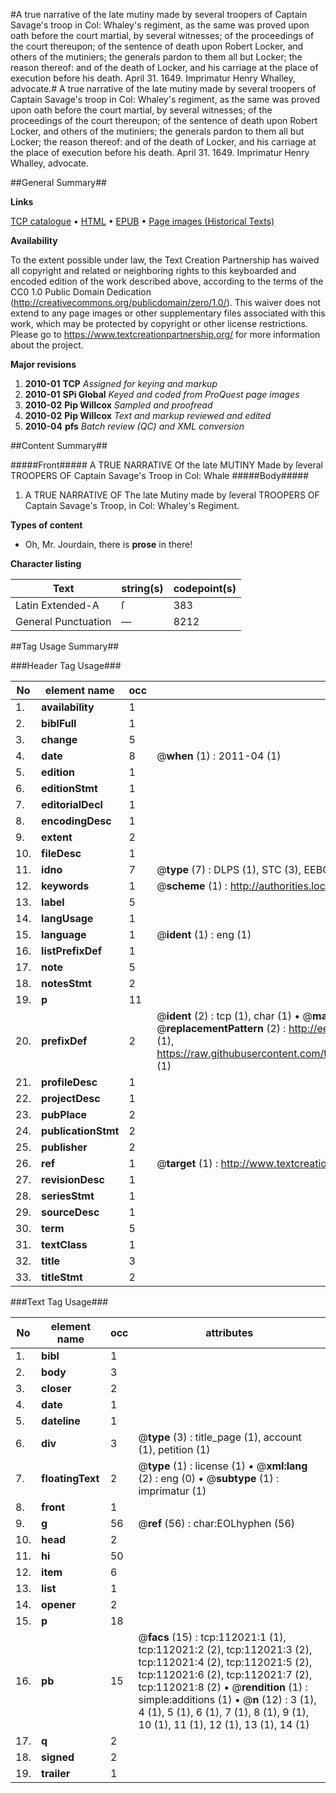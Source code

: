 #A true narrative of the late mutiny made by several troopers of Captain Savage's troop in Col: Whaley's regiment, as the same was proved upon oath before the court martial, by several witnesses; of the proceedings of the court thereupon; of the sentence of death upon Robert Locker, and others of the mutiniers; the generals pardon to them all but Locker; the reason thereof: and of the death of Locker, and his carriage at the place of execution before his death. April 31. 1649. Imprimatur Henry Whalley, advocate.#
A true narrative of the late mutiny made by several troopers of Captain Savage's troop in Col: Whaley's regiment, as the same was proved upon oath before the court martial, by several witnesses; of the proceedings of the court thereupon; of the sentence of death upon Robert Locker, and others of the mutiniers; the generals pardon to them all but Locker; the reason thereof: and of the death of Locker, and his carriage at the place of execution before his death. April 31. 1649. Imprimatur Henry Whalley, advocate.

##General Summary##

**Links**

[TCP catalogue](http://www.ota.ox.ac.uk/tcp/)  • 
[HTML](http://tei.it.ox.ac.uk/tcp/Texts-HTML/free/A95/A95101.html)  • 
[EPUB](http://tei.it.ox.ac.uk/tcp/Texts-EPUB/free/A95/A95101.epub) • 
[Page images (Historical Texts)](https://historicaltexts.jisc.ac.uk/eebo-99859919e)

**Availability**

To the extent possible under law, the Text Creation Partnership has waived all copyright and related or neighboring rights to this keyboarded and encoded edition of the work described above, according to the terms of the CC0 1.0 Public Domain Dedication (http://creativecommons.org/publicdomain/zero/1.0/). This waiver does not extend to any page images or other supplementary files associated with this work, which may be protected by copyright or other license restrictions. Please go to https://www.textcreationpartnership.org/ for more information about the project.

**Major revisions**

1. __2010-01__ __TCP__ *Assigned for keying and markup*
1. __2010-01__ __SPi Global__ *Keyed and coded from ProQuest page images*
1. __2010-02__ __Pip Willcox__ *Sampled and proofread*
1. __2010-02__ __Pip Willcox__ *Text and markup reviewed and edited*
1. __2010-04__ __pfs__ *Batch review (QC) and XML conversion*

##Content Summary##

#####Front#####
A TRUE NARRATIVE Of the late MUTINY Made by ſeveral TROOPERS OF Captain Savage's Troop in Col: Whale
#####Body#####

1. A TRUE NARRATIVE OF The late Mutiny made by ſeveral TROOPERS OF Captain Savage's Troop, in Col: Whaley's Regiment.

**Types of content**

  * Oh, Mr. Jourdain, there is **prose** in there!

**Character listing**


|Text|string(s)|codepoint(s)|
|---|---|---|
|Latin Extended-A|ſ|383|
|General Punctuation|—|8212|

##Tag Usage Summary##

###Header Tag Usage###

|No|element name|occ|attributes|
|---|---|---|---|
|1.|__availability__|1||
|2.|__biblFull__|1||
|3.|__change__|5||
|4.|__date__|8| @__when__ (1) : 2011-04 (1)|
|5.|__edition__|1||
|6.|__editionStmt__|1||
|7.|__editorialDecl__|1||
|8.|__encodingDesc__|1||
|9.|__extent__|2||
|10.|__fileDesc__|1||
|11.|__idno__|7| @__type__ (7) : DLPS (1), STC (3), EEBO-CITATION (1), PROQUEST (1), VID (1)|
|12.|__keywords__|1| @__scheme__ (1) : http://authorities.loc.gov/ (1)|
|13.|__label__|5||
|14.|__langUsage__|1||
|15.|__language__|1| @__ident__ (1) : eng (1)|
|16.|__listPrefixDef__|1||
|17.|__note__|5||
|18.|__notesStmt__|2||
|19.|__p__|11||
|20.|__prefixDef__|2| @__ident__ (2) : tcp (1), char (1)  •  @__matchPattern__ (2) : ([0-9\-]+):([0-9IVX]+) (1), (.+) (1)  •  @__replacementPattern__ (2) : http://eebo.chadwyck.com/downloadtiff?vid=$1&page=$2 (1), https://raw.githubusercontent.com/textcreationpartnership/Texts/master/tcpchars.xml#$1 (1)|
|21.|__profileDesc__|1||
|22.|__projectDesc__|1||
|23.|__pubPlace__|2||
|24.|__publicationStmt__|2||
|25.|__publisher__|2||
|26.|__ref__|1| @__target__ (1) : http://www.textcreationpartnership.org/docs/. (1)|
|27.|__revisionDesc__|1||
|28.|__seriesStmt__|1||
|29.|__sourceDesc__|1||
|30.|__term__|5||
|31.|__textClass__|1||
|32.|__title__|3||
|33.|__titleStmt__|2||


###Text Tag Usage###

|No|element name|occ|attributes|
|---|---|---|---|
|1.|__bibl__|1||
|2.|__body__|3||
|3.|__closer__|2||
|4.|__date__|1||
|5.|__dateline__|1||
|6.|__div__|3| @__type__ (3) : title_page (1), account (1), petition (1)|
|7.|__floatingText__|2| @__type__ (1) : license (1)  •  @__xml:lang__ (2) : eng (0)  •  @__subtype__ (1) : imprimatur (1)|
|8.|__front__|1||
|9.|__g__|56| @__ref__ (56) : char:EOLhyphen (56)|
|10.|__head__|2||
|11.|__hi__|50||
|12.|__item__|6||
|13.|__list__|1||
|14.|__opener__|2||
|15.|__p__|18||
|16.|__pb__|15| @__facs__ (15) : tcp:112021:1 (1), tcp:112021:2 (2), tcp:112021:3 (2), tcp:112021:4 (2), tcp:112021:5 (2), tcp:112021:6 (2), tcp:112021:7 (2), tcp:112021:8 (2)  •  @__rendition__ (1) : simple:additions (1)  •  @__n__ (12) : 3 (1), 4 (1), 5 (1), 6 (1), 7 (1), 8 (1), 9 (1), 10 (1), 11 (1), 12 (1), 13 (1), 14 (1)|
|17.|__q__|2||
|18.|__signed__|2||
|19.|__trailer__|1||
